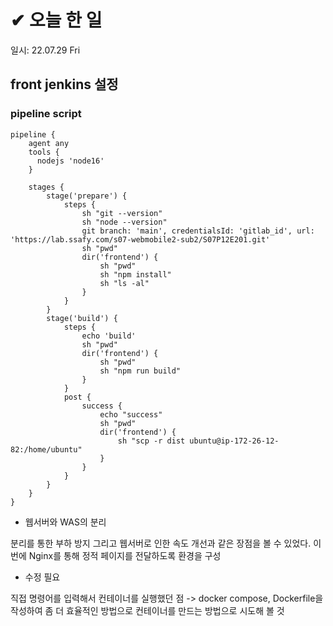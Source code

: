 # ✔ 오늘 한 일

일시: 22.07.29 Fri

## front jenkins 설정
### pipeline script
```
pipeline {
    agent any
    tools {
      nodejs 'node16'
    }
    
    stages {
        stage('prepare') {
            steps {
                sh "git --version"
                sh "node --version"
                git branch: 'main', credentialsId: 'gitlab_id', url: 'https://lab.ssafy.com/s07-webmobile2-sub2/S07P12E201.git'
                sh "pwd"
                dir('frontend') {
                    sh "pwd"
                    sh "npm install"
                    sh "ls -al"
                }
            }
        }
        stage('build') {
            steps {
                echo 'build'
                sh "pwd"
                dir('frontend') {
                    sh "pwd"
                    sh "npm run build"
                }
            }
            post {
                success {
                    echo "success"
                    sh "pwd"
                    dir('frontend') {
                        sh "scp -r dist ubuntu@ip-172-26-12-82:/home/ubuntu"
                    }
                }
            }
        }
    }
}
```

- 웹서버와 WAS의 분리  

분리를 통한 부하 방지 그리고 웹서버로 인한 속도 개선과 같은 장점을 볼 수 있었다. 이번에 Nginx를 통해 정적 페이지를 전달하도록 환경을 구성

- 수정 필요

직접 명령어를 입력해서 컨테이너를 실행했던 점 
-> docker compose, Dockerfile을 작성하여 좀 더 효율적인 방법으로 컨테이너를 만드는 방법으로 시도해 볼 것